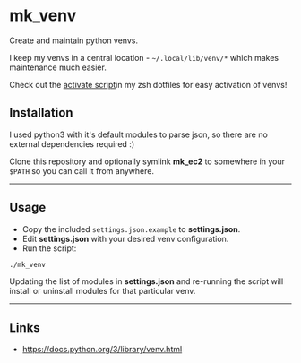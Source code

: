 # mk_venv

Create and maintain python venvs.

I keep my venvs in a central location - `~/.local/lib/venv/*` which makes maintenance much easier.

Check out the [activate script](https://github.com/cn246-dotfiles/zsh/blob/main/.config/zsh/functions/activate)in my zsh dotfiles for easy activation of venvs!


## Installation
I used python3 with it's default modules to parse json, so there are no external dependencies required :)

Clone this repository and optionally symlink **mk_ec2** to somewhere in your `$PATH` so you can call it from anywhere.

----

## Usage
- Copy the included `settings.json.example` to **settings.json**.
- Edit **settings.json** with your desired venv configuration.
- Run the script:
```bash
./mk_venv
```

Updating the list of modules in **settings.json** and re-running the script will install or uninstall modules for that particular venv.

----

## Links
- https://docs.python.org/3/library/venv.html

